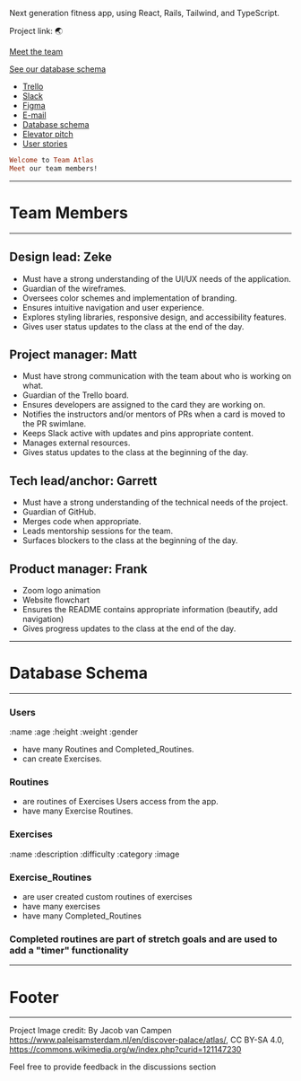 Next generation fitness app, using React, Rails, Tailwind, and TypeScript.

Project link: :earth_asia:

[Meet the team](#team-members)

[See our database schema](#database-schema)

- [Trello](https://trello.com/b/3rkEvjWA/atlas)
- [Slack](https://app.slack.com/client/T04B40L2C/C04JP9SFVLK)
- [Figma](https://www.figma.com/file/jtnyZbNAbNW0OrKsD7tOmE/Atlas-Mobile-UI?node-id=0%3A1&t=cLJG6UqbgYZMIeGD-0)
- [E-mail](mailto:atlascapstone@gmail.com)
- [Database schema](https://docs.google.com/document/d/120WrZ5LZB7vedFtjZQTNwbVa-6HexhsKH7_FsS0D6Qo/edit?usp=sharing)
- [Elevator pitch](https://docs.google.com/document/d/1WqmMvFAsR7GZbPTTVP2ReWBhZAY786r3GGlNZy6b8vU/edit?usp=sharing)
- [User stories](https://docs.google.com/document/d/1iiF90WB4jrryqv8C88z0grxlvLB40FSURUGxH7U6ock/edit?usp=share_link)

``` ruby
Welcome to Team Atlas
Meet our team members!
```

---
# Team Members
---

## Design lead: Zeke
- Must have a strong understanding of the UI/UX needs of the application.
- Guardian of the wireframes.
- Oversees color schemes and implementation of branding.
- Ensures intuitive navigation and user experience.
- Explores styling libraries, responsive design, and accessibility features.
- Gives user status updates to the class at the end of the day.


## Project manager: Matt
- Must have strong communication with the team about who is working on what.
- Guardian of the Trello board.
- Ensures developers are assigned to the card they are working on.
- Notifies the instructors and/or mentors of PRs when a card is moved to the PR swimlane.
- Keeps Slack active with updates and pins appropriate content.
- Manages external resources.
- Gives status updates to the class at the beginning of the day.
 
 
## Tech lead/anchor: Garrett
- Must have a strong understanding of the technical needs of the project.
- Guardian of GitHub.
- Merges code when appropriate.
- Leads mentorship sessions for the team.
- Surfaces blockers to the class at the beginning of the day.


## Product manager: Frank
- Zoom logo animation
- Website flowchart
- Ensures the README contains appropriate information (beautify, add navigation)
- Gives progress updates to the class at the end of the day.

---
# Database Schema
---

### Users
:name :age :height :weight :gender
- have many Routines and Completed_Routines.
- can create Exercises.


### Routines
- are routines of Exercises Users access from the app.
- have many Exercise Routines.


### Exercises
:name :description :difficulty :category :image


### Exercise_Routines
- are user created custom routines of exercises
- have many exercises
- have many Completed_Routines


### Completed routines are part of stretch goals and are used to add a "timer" functionality

---
# Footer
---

Project Image credit: By Jacob van Campen
https://www.paleisamsterdam.nl/en/discover-palace/atlas/, CC BY-SA 4.0,
https://commons.wikimedia.org/w/index.php?curid=121147230

Feel free to provide feedback in the discussions section
